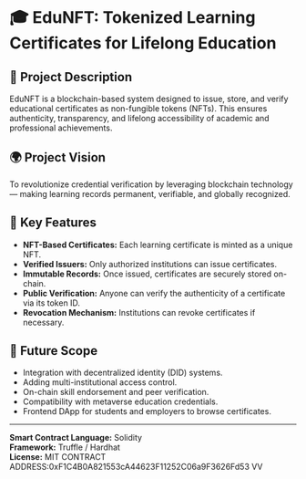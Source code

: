 # 🎓 EduNFT: Tokenized Learning Certificates for Lifelong Education

## 📖 Project Description
EduNFT is a blockchain-based system designed to issue, store, and verify educational certificates as non-fungible tokens (NFTs). This ensures authenticity, transparency, and lifelong accessibility of academic and professional achievements.

## 🌍 Project Vision
To revolutionize credential verification by leveraging blockchain technology — making learning records permanent, verifiable, and globally recognized.

## 🚀 Key Features
- **NFT-Based Certificates:** Each learning certificate is minted as a unique NFT.
- **Verified Issuers:** Only authorized institutions can issue certificates.
- **Immutable Records:** Once issued, certificates are securely stored on-chain.
- **Public Verification:** Anyone can verify the authenticity of a certificate via its token ID.
- **Revocation Mechanism:** Institutions can revoke certificates if necessary.

## 🔮 Future Scope
- Integration with decentralized identity (DID) systems.
- Adding multi-institutional access control.
- On-chain skill endorsement and peer verification.
- Compatibility with metaverse education credentials.
- Frontend DApp for students and employers to browse certificates.

---

**Smart Contract Language:** Solidity  
**Framework:** Truffle / Hardhat  
**License:** MIT
CONTRACT ADDRESS:0xF1C4B0A821553cA44623F11252C06a9F3626Fd53
VV

